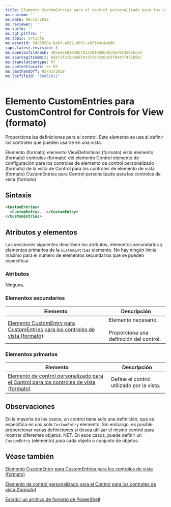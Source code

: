 ```yaml
---
title: Elemento CustomEntries para el control personalizado para los controles de vista (formato) | Microsoft Docs
ms.custom: ''
ms.date: 09/13/2016
ms.reviewer: ''
ms.suite: ''
ms.tgt_pltfrm: ''
ms.topic: article
ms.assetid: 3485958a-ba87-4932-907c-a8f140c4abdb
caps.latest.revision: 8
ms.openlocfilehash: 4856aee930285781a101868bd6cb67824585bce1
ms.sourcegitcommit: b6871f21bd666f9cd71dd336bb3f844cf472b56c
ms.translationtype: MT
ms.contentlocale: es-ES
ms.lasthandoff: 02/03/2019
ms.locfileid: "56861811"
---
```

# <a name="customentries-element-for-customcontrol-for-controls-for-view-format"></a>Elemento CustomEntries para CustomControl for Controls for View (formato)

Proporciona las definiciones para el control. Este elemento se usa al definir los controles que pueden usarse en una vista.

Elemento (formato) elemento ViewDefinitions (formato) vista elemento (formato) controles (formato) del elemento Control elemento de configuración para los controles de elemento de control personalizado (formato) de la vista de Control para los controles de elemento de vista (formato) CustomEntries para Control personalizado para los controles de vista (formato)

## <a name="syntax"></a>Sintaxis

```xml
<CustomEntries>
  <CustomEntry>...</CustomEntry>
</CustomEntries>
```

## <a name="attributes-and-elements"></a>Atributos y elementos

Las secciones siguientes describen los atributos, elementos secundarios y elementos primarios de la `CustomEntries` elemento. No hay ningún límite máximo para el número de elementos secundarios que se pueden especificar.

### <a name="attributes"></a>Atributos

Ninguna.

### <a name="child-elements"></a>Elementos secundarios

|Elemento|Descripción|
|-------------|-----------------|
|[Elemento CustomEntry para CustomEntries para los controles de vista (formato)](./customentry-element-for-customentries-for-controls-for-view-format.md)|Elemento necesario.<br /><br /> Proporciona una definición del control.|

### <a name="parent-elements"></a>Elementos primarios

|Elemento|Descripción|
|-------------|-----------------|
|[Elemento de control personalizado para el Control para los controles de vista (formato)](./customcontrol-element-for-control-for-controls-for-view-format.md)|Define el control utilizado por la vista.|

## <a name="remarks"></a>Observaciones

En la mayoría de los casos, un control tiene solo una definición, que se especifica en una sola `CustomEntry` elemento. Sin embargo, es posible proporcionar varias definiciones si desea utilizar el mismo control para mostrar diferentes objetos. NET. En esos casos, puede definir un `CustomEntry` (elemento) para cada objeto o conjunto de objetos.

## <a name="see-also"></a>Véase también

[Elemento CustomEntry para CustomEntries para los controles de vista (formato)](./customentry-element-for-customentries-for-controls-for-view-format.md)

[Elemento de control personalizado para el Control para los controles de vista (formato)](./customcontrol-element-for-control-for-controls-for-view-format.md)

[Escribir un archivo de formato de PowerShell](./writing-a-powershell-formatting-file.md)
